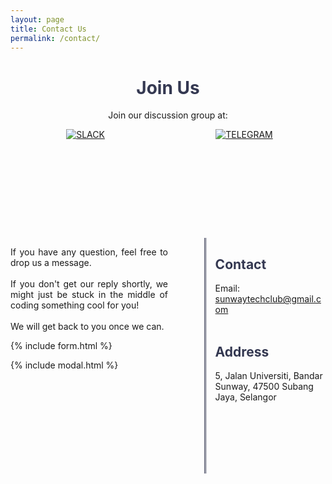 ```yaml
---
layout: page
title: Contact Us
permalink: /contact/
---
```

<div style="text-align: center;">
	<h1 style="color: #343851;">Join Us</h1>
	<p>
		Join our discussion group at:<br>
		<div class="slack" style="display: inline-block; vertical-align: top;">
			<a href="https://join.slack.com/t/sunwaytechclub/shared_invite/enQtNDI4MzAwMDk4ODgzLWM3MzMyZWY2NTRiMzhjNDNhN2Y5ZjY3ZDY1YWY1ZjVlYjI5M2UxZmJkMjljMjdjZmE1N2ZmMmM2ZjA0YzljYjQ" style="border: none;">
				<img src="{{ "/assets/img/slack.png" | relative_url }}" alt="SLACK">
			</a>
		</div>
		<div class="telegram" style="display: inline-block; vertical-align: top;">
			<a href="tg://join?invite=AEw0LkH7Xu4BRr0BVSXH9g" style="border: none;">
				<img src="{{ "/assets/img/telegram.png" | relative_url }}" alt="TELEGRAM">
			</a>
		</div>
	</p>
</div>
<div>
	<div class="form-wrapper">
		 <p align="justify">
		 	If you have any question, feel free to drop us a message. <br><br>
		 	If you don't get our reply shortly, we might just be stuck in the middle of coding something cool for you! <br><br>
			We will get back to you once we can.
		</p>
		{% include form.html %}
	</div>
	<div class="contact-info-wrapper">
		<h2 style="color: #343851">Contact</h2>
		<p>Email: <a href="mailto:sunwaytechclub@gmail.com" style="border: none !important;">sunwaytechclub@gmail.com</a><br><br></p>
		<h2 style="color: #343851">Address</h2>
		<p>5, Jalan Universiti, Bandar Sunway, 47500 Subang Jaya, Selangor</p>
	</div>
</div>

{% include modal.html %}

<style type="text/css">
/*desktop*/
@media screen and (min-width: 769px) {
	.form-wrapper{
		width: 50%;
		display: inline-block;
		text-align: justify;
	}

	.contact-info-wrapper{
		width: 35%;
		display: inline-block;
		vertical-align: top;
		float: right;
		border-left: 3px double #343851;
		padding-left: 3%;
		padding-bottom: 100px;
	}

	.slack{
		padding-right: 50px;
		width: 140px;
		height: 140px;
	}

	.telegram{
		padding-left: 50px;
		width: 160px;
		height: 160px;
	}
}

/*mobile*/
@media screen and (max-width: 768px) {
	.form-wrapper{
		width: 100%;
		text-align: justify;
	}

	.contact-info-wrapper{
		width: 100%;
		display: inline-block;
		padding-top: 50px;
	}
	.slack{
		width: 30%;
		height: 30%;
	}

	.telegram{
		width: 37%;
		height: 37%;
	}
}
</style>
